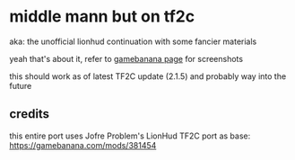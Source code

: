 # middle mann but on tf2c

aka: the unofficial lionhud continuation with some fancier materials

yeah that's about it, refer to [gamebanana page](https://gamebanana.com/mods/467611) for screenshots

this should work as of latest TF2C update (2.1.5) and probably way into the future

## credits

this entire port uses Jofre Problem's LionHud TF2C port as base: <https://gamebanana.com/mods/381454>
